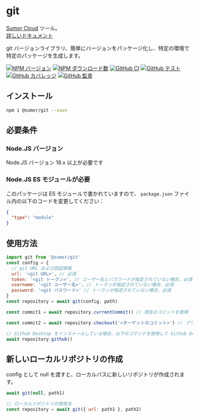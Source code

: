 # git

[Sumor Cloud](https://sumor.cloud) ツール。  
[詳しいドキュメント](https://sumor.cloud/git)

git バージョンライブラリ、簡単にバージョンをパッケージ化し、特定の環境で特定のパッケージを生成します。

[![NPM バージョン](https://img.shields.io/npm/v/@sumor/git?logo=npm&label=NPM)](https://www.npmjs.com/package/@sumor/git)
[![NPM ダウンロード数](https://img.shields.io/npm/dw/@sumor/git?logo=npm&label=Downloads)](https://www.npmjs.com/package/@sumor/git)
[![GitHub CI](https://img.shields.io/github/actions/workflow/status/sumor-cloud/git/ci.yml?logo=github&label=CI)](https://github.com/sumor-cloud/git/actions/workflows/ci.yml)
[![GitHub テスト](https://img.shields.io/github/actions/workflow/status/sumor-cloud/git/ut.yml?logo=github&label=Test)](https://github.com/sumor-cloud/git/actions/workflows/ut.yml)
[![GitHub カバレッジ](https://img.shields.io/github/actions/workflow/status/sumor-cloud/git/coverage.yml?logo=github&label=Coverage)](https://github.com/sumor-cloud/git/actions/workflows/coverage.yml)
[![GitHub 監査](https://img.shields.io/github/actions/workflow/status/sumor-cloud/git/audit.yml?logo=github&label=Audit)](https://github.com/sumor-cloud/git/actions/workflows/audit.yml)

## インストール

```bash
npm i @sumor/git --save
```

## 必要条件

### Node.JS バージョン

Node.JS バージョン 18.x 以上が必要です

### Node.JS ES モジュールが必要

このパッケージは ES モジュールで書かれていますので、
`package.json` ファイル内の以下のコードを変更してください：

```json
{
  "type": "module"
}
```

## 使用方法

```javascript
import git from '@sumor/git'
const config = {
  // git URL および認証情報
  url: '<git URL>', // 必須
  token: '<git トークン>', // ユーザー名とパスワードが指定されていない場合、必須
  username: '<git ユーザー名>', // トークンが指定されていない場合、必須
  password: '<git パスワード>' // トークンが指定されていない場合、必須
}
const repository = await git(config, path)

const commit1 = await repository.currentCommit() // 現在のコミットを取得

const commit2 = await repository.checkout('<ターゲットのコミット>') // ブランチやタグ、コミットを指定できます

// Github Desktop をインストールしている場合、以下のコマンドを使用して Github Desktop で開くことができます
await repository.github()
```

## 新しいローカルリポジトリの作成

config として null を渡すと、ローカルパスに新しいリポジトリが作成されます。

```javascript
await git(null, path1)

// ローカルリポジトリの使用法
const repository = await git({ url: path1 }, path2)
```

